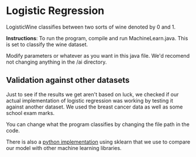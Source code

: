# Logistic Regression

LogisticWine classifies between two sorts of wine denoted by 0 and 1.

**Instructions**: To run the program, compile and run MachineLearn.java. This is set to classify the wine dataset.

Modify parameters or whatever as you want in this java file.
We'd recomend not changing anything in the /ai directory.


## Validation against other datasets

Just to see if the results we get aren't based on luck, we checked if our actual implementation of logistic regression was working by testing it against another dataset.
We used the breast cancer data as well as some school exam marks.

You can change what the program classifies by changing the file path in the code.

There is also a [python implementation](/python_implementation) using sklearn that we use to compare our model with other machine learning libraries.
